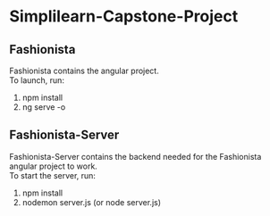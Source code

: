 # Simplilearn-Capstone-Project

## Fashionista

Fashionista contains the angular project.  
To launch, run: 
1. npm install
2. ng serve -o

## Fashionista-Server

Fashionista-Server contains the backend needed for the Fashionista angular project to work.  
To start the server, run:
1. npm install
2. nodemon server.js (or node server.js)
